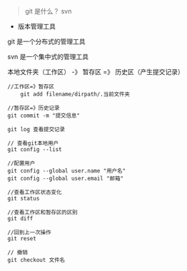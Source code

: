 > git 是什么？ svn

- 版本管理工具


git 是一个分布式的管理工具

svn 是一个集中式的管理工具



本地文件夹（工作区） -》 暂存区 =》 历史区（产生提交记录）


```
//工作区=》暂存区
    git add filename/dirpath/.当前文件夹
```
```
//暂存区=》历史记录
git commit -m "提交信息"

```



```
git log 查看提交记录

```

```
// 查看git本地用户
git config --list

```

```
//配置用户
git config --global user.name "用户名"
git config --global user.email "邮箱"
```


```
//查看工作区状态变化
git status
```

```
//查看工作区和暂存区的区别
git diff
```

```
//回到上一次操作
git reset
```

```
// 撤销
git checkout 文件名
```